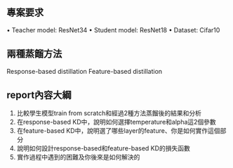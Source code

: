 ## 專案要求
• Teacher model: ResNet34
• Student model: ResNet18
• Dataset: Cifar10
## 兩種蒸餾方法
Response-based distillation 
Feature-based distillation 
## report內容大綱
1. 比較學生模型train from scratch和經過2種方法蒸餾後的結果和分析
2. 在response-based KD中，說明如何選擇temperature和alpha這2個參數
3. 在feature-based KD中，說明選了哪些layer的feature、你是如何實作這個部分
4. 說明如何設計response-based和feature-based KD的損失函數
5. 實作過程中遇到的困難及你後來是如何解決的
